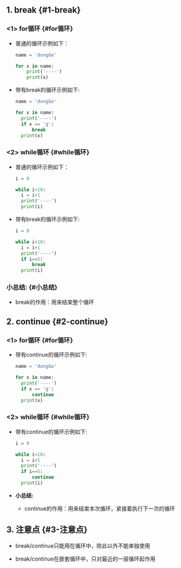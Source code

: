 ## 1. break {#1-break}

### &lt;1&gt; for循环 {#for循环}

* 普通的循环示例如下：

  ```py
  name = 'dongGe'

  for x in name:
      print('----')
      print(x)
  ```

* 带有break的循环示例如下:

  ```py
  name = 'dongGe'

  for x in name:
    print('----')
    if x == 'g': 
        break
    print(x)
  ```

### &lt;2&gt; while循环 {#while循环}

* 普通的循环示例如下：

  ```py
  i = 0

  while i<10:
    i = i+1
    print('----')
    print(i)
  ```

* 带有break的循环示例如下:

  ```py
  i = 0

  while i<10:
    i = i+1
    print('----')
    if i==5:
        break
    print(i)
  ```

### **小总结:** {#小总结}

* break的作用：用来结束整个循环

## 2. continue {#2-continue}

### &lt;1&gt; for循环 {#for循环}

* 带有continue的循环示例如下:

  ```py
  name = 'dongGe'

  for x in name:
    print('----')
    if x == 'g': 
        continue
    print(x)
  ```

### &lt;2&gt; while循环 {#while循环}

* 带有continue的循环示例如下:

  ```py
  i = 0

  while i<10:
    i = i+1
    print('----')
    if i==5:
        continue
    print(i)
  ```

* **小总结:**

  * continue的作用：用来结束本次循环，紧接着执行下一次的循环

## 3. 注意点 {#3-注意点}

* break/continue只能用在循环中，除此以外不能单独使用

* break/continue在嵌套循环中，只对最近的一层循环起作用



